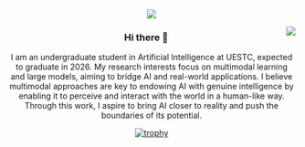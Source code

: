 <div align="center">

  <!-- dynamic typing effect 动态打字效果 -->
  <div>
    <a href="https://codeyu233.life/">
      <img src="https://readme-typing-svg.demolab.com?font=Fira+Code&pause=1000&width=435&lines=Change the World!&center=true&size=27" />
    </a>
  </div>

<a href="https://passer-by.com/" target="_blank"><img align="right" src="https://github-readme-stats.vercel.app/api?username=codeYu233&show_icons=true&count_private=false&theme=vue-dark" /></a>

### Hi there 👋

I am an undergraduate student in Artificial Intelligence at UESTC, expected to graduate in 2026. My research interests focus on multimodal learning and large models, aiming to bridge AI and real-world applications. I believe multimodal approaches are key to endowing AI with genuine intelligence by enabling it to perceive and interact with the world in a human-like way. Through this work, I aspire to bring AI closer to reality and push the boundaries of its potential.

[![trophy](https://github-profile-trophy.vercel.app/?username=codeYu233)](https://github.com/ryo-ma/github-profile-trophy)
<!--
**codeYu233/codeYu233** is a ✨ _special_ ✨ repository because its `README.md` (this file) appears on your GitHub profile.

Here are some ideas to get you started:

- 🔭 I’m currently working on ...
- 🌱 I’m currently learning ...
- 👯 I’m looking to collaborate on ...
- 🤔 I’m looking for help with ...
- 💬 Ask me about ...
- 📫 How to reach me: ...
- 😄 Pronouns: ...
- ⚡ Fun fact: ...
-->
